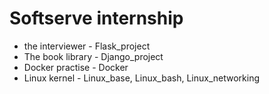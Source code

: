# Softserve internship

- the interviewer - Flask_project 
- The book library - Django_project
- Docker practise - Docker
- Linux kernel - Linux_base, Linux_bash, Linux_networking

